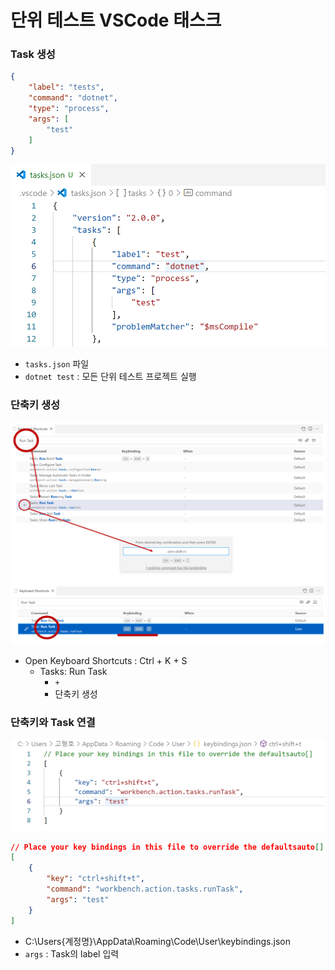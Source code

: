 # 단위 테스트 VSCode 태스크

### Task 생성
```json
{
    "label": "tests",
    "command": "dotnet",
    "type": "process",
    "args": [
        "test"
    ]
}
```
![](./TasksJson.png)

- `tasks.json` 파일
- `dotnet test` : 모든 단위 테스트 프로젝트 실행

### 단축키 생성
![](./RunTaskShortcut.png)
![](./RunTaskShortcut_Mapping.png)
- Open Keyboard Shortcuts : Ctrl + K + S
  - Tasks: Run Task
    - `+`
    - 단축키 생성

### 단축키와 Task 연결
![](./RunTaskShortcut_Args.png)
```json
// Place your key bindings in this file to override the defaultsauto[]
[
    {
        "key": "ctrl+shift+t",
        "command": "workbench.action.tasks.runTask",
        "args": "test"
    }
]
```
- C:\Users\{계정명}\AppData\Roaming\Code\User\keybindings.json
- `args` : Task의 label 입력